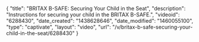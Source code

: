 {
    "title": "BRITAX B-SAFE: Securing Your Child in the Seat",
    "description": "Instructions for securing your child in the BRITAX B-SAFE.",
    "videoid": "6288430",
    "date_created": "1438628646",
    "date_modified": "1460055100",
    "type": "captivate",
    "layout": "video",
    "url": "\/v\/britax-b-safe-securing-your-child-in-the-seat\/6288430"
}